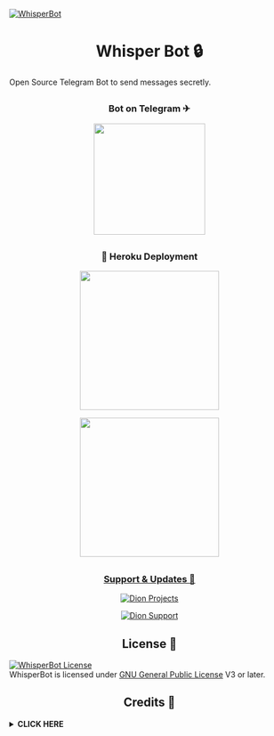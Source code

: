 [![WhisperBot](https://telegra.ph/file/5854f7aacd6dd0a974717.jpg)](https://t.me/DionProjects)

<h1 align="center">Whisper Bot 🔒</h1>

Open Source Telegram Bot to send messages secretly.

##

</details>

  <h3 align="center">Bot on Telegram ✈</h3>
  <p align="center"><a href="https://t.me/WhisperXRobot"><img src="https://img.shields.io/badge/Whisper%20Bot-yellow?style=for-the-badge&logo=Dion" width="200""/></a>

##
  <h3 align="center">🚀 Heroku Deployment</h3>
  <p align="center"><a href="https://heroku.com/deploy?template=https://github.com/SeorangDion/WhisperBot"><img src="https://img.shields.io/badge/Deploy%20To%20Heroku-blueviolet?style=for-the-badge&logo=heroku" width="250""/</a>
  <p align="center"><a href="https://telegram.dog/XTZ_HerokuBot?start=U2VvcmFuZ0Rpb24vV2hpc3BlckJvdCBkaW9u"><img src="https://img.shields.io/badge/Deploy%20Via%20Bot%20Telegram-blue?style=for-the-badge&logo=telegram" width="250""/</a>

##

  <h3 align="center">Support & Updates 🎑</h3>
  <p align="center"><a href="https://t.me/DionProjects"><img src="https://img.shields.io/badge/Join-Updates%20Channel-white.svg?style=for-the-badge&logo=Telegram" alt="Dion Projects"></a> <p align="center"><a href="https://t.me/DionSupport"><img src="https://img.shields.io/badge/Join-Support%20Group-white.svg?style=for-the-badge&logo=Telegram" alt="Dion Support"></a>

##

</details>

<h2 align="center">License 🔱</h2>

[![WhisperBot License](https://www.gnu.org/graphics/gplv3-or-later.png)](LICENSE)   
WhisperBot is licensed under [GNU General Public License](https://www.gnu.org/licenses/agpl-3.0.en.html) V3 or later.

##

</details>

<h2 align="center">Credits 👑</h2>

</details>

<details>
<summary><b> CLICK HERE </b></summary>
<br>

- [Dion](https://github.com/SeorangDion) - Owner
- [Lonami](https://github.com/LonamiWebs) For [Telethon](https://github.com/LonamiWebs/Telethon)
